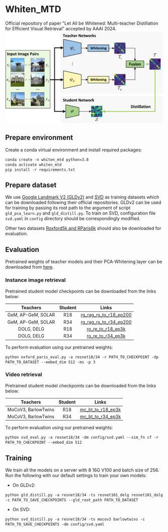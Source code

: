 # Whiten_MTD
Official repository of paper "Let All be Whitened: Multi-teacher Distillation for Efficient Visual Retrieval" accepted by AAAI 2024.
![teaser](assets/teaser.png)

## Prepare environment
Create a conda virtual environment and install required packages:
```shell
conda create -n whiten_mtd python=3.8
conda activate whiten_mtd
pip install -r requirements.txt
```

## Prepare dataset
We use [Google Landmark V2 (GLDv2)](https://github.com/cvdfoundation/google-landmark) and [SVD](https://svdbase.github.io/) as training datasets which can be downloaded following their official repositories. GLDv2 can be used for training by passing its root path to the argument of script ```gld_pca_learn.py``` and ```gld_distill.py```. To train on SVD, configuration file ```svd.yaml``` in ```config``` directory should be correspondingly modified.

Other two datasets [Roxford5k and RParis6k](http://cmp.felk.cvut.cz/revisitop/) should also be downloaded for evaluation.

## Evaluation
Pretrained weights of teacher models and their PCA-Whitening layer can be downloaded from [here](https://drive.google.com/drive/folders/1-9BOzGBCNY6FrGCmpefSfispWHfiVMOd?usp=sharing).
### Instance image retrieval
Pretrained student model checkpoints can be downloaded from the links below:

| Teachers | Student | Links |
| :-: | :-: | :-: |
| GeM, AP-GeM, SOLAR | R18 | [rg_rag_rs_to_r18_ep200](https://drive.google.com/file/d/1qLp_AoI5SRNs9AV3o8SzJchyXwBFSsDL/view?usp=sharing) |
| GeM, AP-GeM, SOLAR | R34 | [rg_rag_rs_to_r34_ep200](https://drive.google.com/file/d/1wsPIgGnXw6TPmVDtyFLYXSFF1YzRePCE/view?usp=sharing) |
| DOLG, DELG | R18 | [ro_re_to_r18_ep3k](https://drive.google.com/file/d/1TDi9WelEu7Ks5fAOIMQftSroZzDXzKaM/view?usp=sharing) |
| DOLG, DELG | R34 | [ro_re_to_r34_ep3k](https://drive.google.com/file/d/1XVnURGdqdmJ1GiMswNEgHLji_NCpdBCV/view?usp=sharing) |

To perform evaluation using our pretrained weights:
```shell
python oxford_paris_eval.py -a resnet18/34 -r PATH_TO_CHECKPOINT -dp PATH_TO_DATASET --embed_dim 512 -ms -p 3
```

### Video retrieval
Pretrained student model checkpoints can be downloaded from the links below:

| Teachers | Student | Links |
| :-: | :-: | :-: |
| MoCoV3, BarlowTwins | R18 | [mc_bt_to_r18_ep3k](https://drive.google.com/file/d/1yKv2-TGHwaAlQOugLpiOjo64TpHaM176/view?usp=sharing) |
| MoCoV3, BarlowTwins | R34 | [mc_bt_to_r34_ep3k](https://drive.google.com/file/d/1GrkzoeT8QUAqY6B7Jio6TqkDa0rsb7PN/view?usp=sharing) |

To perform evaluation using our pretrained weights:
```shell
python svd_eval.py -a resnet18/34 -dm config/svd.yaml --sim_fn cf -r PATH_TO_CHECKPOINT --embed_dim 512
```

## Training
We train all the models on a server with 8 16G V100 and batch size of 256. Run the following with our default settings to train your own models:

- On GLDv2:
```shell
python gld_distill.py -a resnet18/34 -ts resnet101_delg resnet101_dolg -c PATH_TO_SAVE_CHECKPOINTS --gld_root_path PATH_TO_DATASET
```
- On SVD:
```shell
python svd_distill.py -a resnet18/34 -ts mocov3 barlowtwins -c PATH_TO_SAVE_CHECKPOINTS -dm config/svd.yaml 
```
